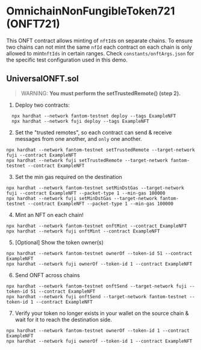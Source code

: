 # OmnichainNonFungibleToken721 (ONFT721)

This ONFT contract allows minting of `nftId`s on separate chains. To ensure two chains can not mint the same `nfId` each contract on each chain is only allowed to mint`nftIds` in certain ranges.
Check `constants/onftArgs.json` for the specific test configuration used in this demo.

## UniversalONFT.sol

> WARNING: **You must perform the setTrustedRemote() (step 2).**

1. Deploy two contracts:

```
  npx hardhat --network fantom-testnet deploy --tags ExampleNFT
  npx hardhat --network fuji deploy --tags ExampleNFT
```

2. Set the "trusted remotes", so each contract can send & receive messages from one another, and `only` one another.

```
npx hardhat --network fantom-testnet setTrustedRemote --target-network fuji --contract ExampleNFT
npx hardhat --network fuji setTrustedRemote --target-network fantom-testnet --contract ExampleNFT
```

3. Set the min gas required on the destination

```
npx hardhat --network fantom-testnet setMinDstGas --target-network fuji --contract ExampleNFT --packet-type 1 --min-gas 100000
npx hardhat --network fuji setMinDstGas --target-network fantom-testnet --contract ExampleNFT --packet-type 1 --min-gas 100000
```

4. Mint an NFT on each chain!

```
npx hardhat --network fantom-testnet onftMint --contract ExampleNFT
npx hardhat --network fuji onftMint --contract ExampleNFT
```

5. [Optional] Show the token owner(s)

```
npx hardhat --network fantom-testnet ownerOf --token-id 51 --contract ExampleNFT
npx hardhat --network fuji ownerOf --token-id 1 --contract ExampleNFT
```

6. Send ONFT across chains

```
npx hardhat --network fantom-testnet onftSend --target-network fuji --token-id 51 --contract ExampleNFT
npx hardhat --network fuji onftSend --target-network fantom-testnet --token-id 1 --contract ExampleNFT
```

7. Verify your token no longer exists in your wallet on the source chain & wait for it to reach the destination side.

```
npx hardhat --network fantom-testnet ownerOf --token-id 1 --contract ExampleNFT
npx hardhat --network fuji ownerOf --token-id 1 --contract ExampleNFT
```
